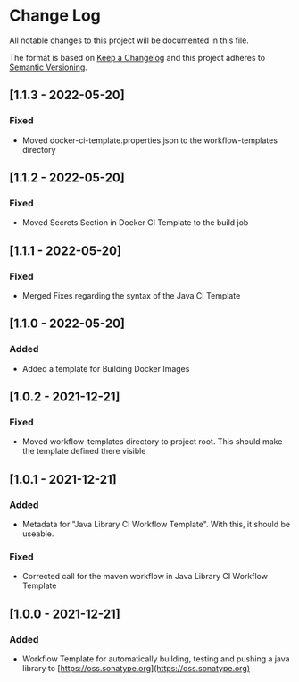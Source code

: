 # Change Log
All notable changes to this project will be documented in this file.

The format is based on [Keep a Changelog](http://keepachangelog.com/)
and this project adheres to [Semantic Versioning](http://semver.org/).

## [1.1.3 - 2022-05-20]
### Fixed
- Moved docker-ci-template.properties.json to the workflow-templates directory
## [1.1.2 - 2022-05-20]
### Fixed
- Moved Secrets Section in Docker CI Template to the build job
## [1.1.1 - 2022-05-20]
### Fixed
- Merged Fixes regarding the syntax of the Java CI Template
## [1.1.0 - 2022-05-20]
### Added
- Added a template for Building Docker Images
## [1.0.2 - 2021-12-21]
### Fixed
- Moved workflow-templates directory to project root. This should make the template defined there visible
## [1.0.1 - 2021-12-21]
### Added
- Metadata for "Java Library CI Workflow Template". With this, it should be useable.
### Fixed
- Corrected call for the maven workflow in Java Library CI Workflow Template
## [1.0.0 - 2021-12-21]
### Added
- Workflow Template for automatically building, testing and pushing a java library to [https://oss.sonatype.org](https://oss.sonatype.org)

